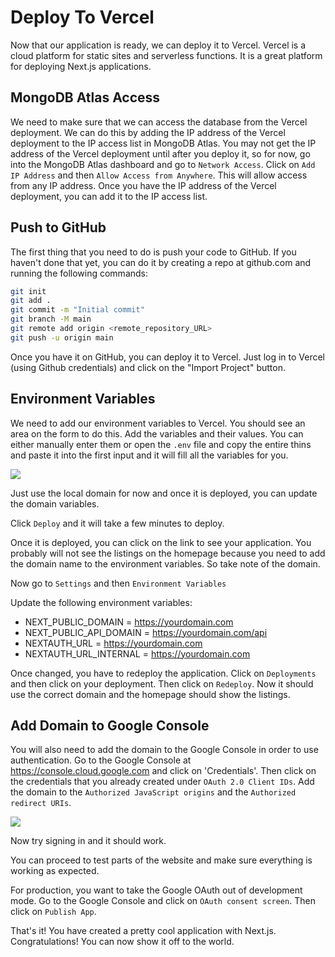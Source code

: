 # Deploy To Vercel

Now that our application is ready, we can deploy it to Vercel. Vercel is a cloud platform for static sites and serverless functions. It is a great platform for deploying Next.js applications.

## MongoDB Atlas Access

We need to make sure that we can access the database from the Vercel deployment. We can do this by adding the IP address of the Vercel deployment to the IP access list in MongoDB Atlas. You may not get the IP address of the Vercel deployment until after you deploy it, so for now, go into the MongoDB Atlas dashboard and go to `Network Access`. Click on `Add IP Address` and then `Allow Access from Anywhere`. This will allow access from any IP address. Once you have the IP address of the Vercel deployment, you can add it to the IP access list.

## Push to GitHub

The first thing that you need to do is push your code to GitHub. If you haven't done that yet, you can do it by creating a repo at github.com and running the following commands:

```bash
git init
git add .
git commit -m "Initial commit"
git branch -M main
git remote add origin <remote_repository_URL>
git push -u origin main
```

Once you have it on GitHub, you can deploy it to Vercel. Just log in to Vercel (using Github credentials) and click on the "Import Project" button.

## Environment Variables

We need to add our environment variables to Vercel. You should see an area on the form to do this. Add the variables and their values. You can either manually enter them or open the `.env` file and copy the entire thins and paste it into the first input and it will fill all the variables for you.

<img src="/images/vercel1.png" />

Just use the local domain for now and once it is deployed, you can update the domain variables.

Click `Deploy` and it will take a few minutes to deploy.

Once it is deployed, you can click on the link to see your application. You probably will not see the listings on the homepage because you need to add the domain name to the environment variables. So take note of the domain.

Now go to `Settings` and then `Environment Variables`

Update the following environment variables:

- NEXT_PUBLIC_DOMAIN = https://yourdomain.com
- NEXT_PUBLIC_API_DOMAIN = https://yourdomain.com/api
- NEXTAUTH_URL = https://yourdomain.com
- NEXTAUTH_URL_INTERNAL = https://yourdomain.com

Once changed, you have to redeploy the application. Click on `Deployments` and then click on your deployment. Then click on `Redeploy`. Now it should use the correct domain and the homepage should show the listings.

## Add Domain to Google Console

You will also need to add the domain to the Google Console in order to use authentication. Go to the Google Console at https://console.cloud.google.com and click on 'Credentials'. Then click on the credentials that you already created under `OAuth 2.0 Client IDs`. Add the domain to the `Authorized JavaScript origins` and the `Authorized redirect URIs`.

<img src="/images/googleconsole.png" />

Now try signing in and it should work.

You can proceed to test parts of the website and make sure everything is working as expected.

For production, you want to take the Google OAuth out of development mode. Go to the Google Console and click on `OAuth consent screen`. Then click on `Publish App`.

That's it! You have created a pretty cool application with Next.js. Congratulations! You can now show it off to the world.
